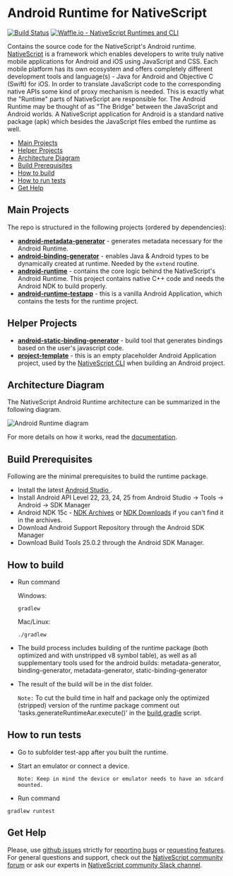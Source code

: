 # Android Runtime for NativeScript
[![Build Status](https://travis-ci.org/NativeScript/android-runtime.svg?branch=master)](https://travis-ci.org/NativeScript/android-runtime)
[![Waffle.io - NativeScript Runtimes and CLI](https://badge.waffle.io/NativeScript/android-runtime.svg?columns=In%20Progress)](https://waffle.io/NativeScript/android-runtime)

Contains the source code for the NativeScript's Android runtime. [NativeScript](https://www.nativescript.org/) is a framework which enables developers to write truly native mobile applications for Android and iOS using JavaScript and CSS. Each mobile platform has its own ecosystem and offers completely different development tools and language(s) - Java for Android and Objective C (Swift) for iOS. In order to translate JavaScript code to the corresponding native APIs some kind of proxy mechanism is needed. This is exactly what the "Runtime" parts of NativeScript are responsible for. The Android Runtime may be thought of as "The Bridge" between the JavaScript and Android worlds. A NativeScript application for Android is a standard native package (apk) which besides the JavaScript files embed the runtime as well.

<!-- TOC depthFrom:2 -->

- [Main Projects](#main-projects)
- [Helper Projects](#helper-projects)
- [Architecture Diagram](#architecture-diagram)
- [Build Prerequisites](#build-prerequisites)
- [How to build](#how-to-build)
- [How to run tests](#how-to-run-tests)
- [Get Help](#get-help)

<!-- /TOC -->

## Main Projects
The repo is structured in the following projects (ordered by dependencies):

* [**android-metadata-generator**](android-metadata-generator) - generates metadata necessary for the Android Runtime.
* [**android-binding-generator**](test-app/runtime-binding-generator) - enables Java & Android types to be dynamically created at runtime. Needed by the `extend` routine.
* [**android-runtime**](test-app/runtime) - contains the core logic behind the NativeScript's Android Runtime. This project contains native C++ code and needs the Android NDK to build properly.
* [**android-runtime-testapp**](test-app/app) - this is a vanilla Android Application, which contains the tests for the runtime project.

## Helper Projects

* [**android-static-binding-generator**](android-static-binding-generator) - build tool that generates bindings based on the user's javascript code.
* [**project-template**](build-artifacts/project-template-gradle) - this is an empty placeholder Android Application project, used by the [NativeScript CLI](https://github.com/NativeScript/nativescript-cli) when building an Android project.

## Architecture Diagram
The NativeScript Android Runtime architecture can be summarized in the following diagram. 

![Android Runtime diagram](https://github.com/NativeScript/docs/blob/master/docs/img/ns-runtime-android.png)

For more details on how it works, read the [documentation](https://docs.nativescript.org/runtimes/android/overview). 

## Build Prerequisites
Following are the minimal prerequisites to build the runtime package.

* Install the latest [Android Studio ](https://developer.android.com/studio/index.html).
* Install Android API Level 22, 23, 24, 25 from Android Studio -> Tools -> Android -> SDK Manager
* Android NDK 15c - [NDK Archives](https://developer.android.com/ndk/downloads/older_releases.html) or [NDK Downloads](https://developer.android.com/ndk/downloads/index.html) if you can't find it in the archives.
* Download Android Support Repository through the Android SDK Manager
* Download Build Tools 25.0.2 through the Android SDK Manager.

## How to build

* Run command 

  Windows: 

  ```Shell
  gradlew
  ```

  Mac/Linux:

  ```Shell
  ./gradlew
  ```

* The build process includes building of the runtime package (both optimized and with unstripped v8 symbol table), as well as all supplementary tools used for the android builds: metadata-generator, binding-generator, metadata-generator, static-binding-generator
* The result of the build will be in the dist folder.

  `Note:` To cut the build time in half and package only the optimized (stripped) version of the runtime package comment out 'tasks.generateRuntimeAar.execute()' in the [build.gradle](https://github.com/NativeScript/android-runtime/blob/v3.0.0-rc.1/build.gradle#L114) script.

## How to run tests

* Go to subfolder test-app after you built the runtime.
* Start an emulator or connect a device.

  ``Note: Keep in mind the device or emulator needs to have an sdcard mounted.``
* Run command
```Shell
gradlew runtest
```

## Get Help
Please, use [github issues](https://github.com/NativeScript/ios-runtime/issues) strictly for [reporting bugs](CONTRIBUTING.md#reporting-bugs) or [requesting features](CONTRIBUTING.md#requesting-new-features). For general questions and support, check out the [NativeScript community forum](https://discourse.nativescript.org/) or ask our experts in [NativeScript community Slack channel](http://developer.telerik.com/wp-login.php?action=slack-invitation).

